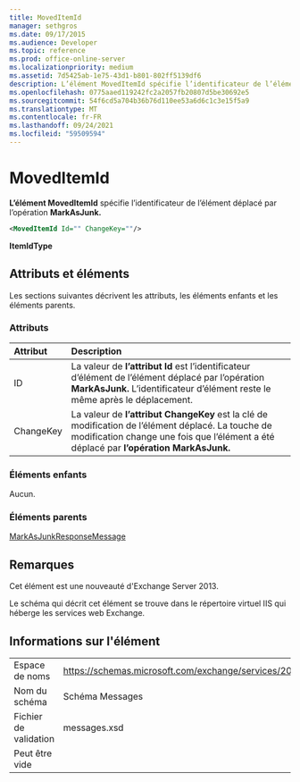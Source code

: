 ```yaml
---
title: MovedItemId
manager: sethgros
ms.date: 09/17/2015
ms.audience: Developer
ms.topic: reference
ms.prod: office-online-server
ms.localizationpriority: medium
ms.assetid: 7d5425ab-1e75-43d1-b801-802ff5139df6
description: L’élément MovedItemId spécifie l’identificateur de l’élément déplacé par l’opération MarkAsJunk.
ms.openlocfilehash: 0775aaed119242fc2a2057fb20807d5be30692e5
ms.sourcegitcommit: 54f6cd5a704b36b76d110ee53a6d6c1c3e15f5a9
ms.translationtype: MT
ms.contentlocale: fr-FR
ms.lasthandoff: 09/24/2021
ms.locfileid: "59509594"
---
```

# <a name="moveditemid"></a>MovedItemId

**L’élément MovedItemId** spécifie l’identificateur de l’élément déplacé par l’opération **MarkAsJunk.** 
  
```XML
<MovedItemId Id="" ChangeKey=""/>
```

 **ItemIdType**
## <a name="attributes-and-elements"></a>Attributs et éléments

Les sections suivantes décrivent les attributs, les éléments enfants et les éléments parents.
  
### <a name="attributes"></a>Attributs

|**Attribut**|**Description**|
|:-----|:-----|
|ID  <br/> |La valeur de **l’attribut Id** est l’identificateur d’élément de l’élément déplacé par l’opération **MarkAsJunk.** L’identificateur d’élément reste le même après le déplacement.  <br/> |
|ChangeKey  <br/> |La valeur de **l’attribut ChangeKey** est la clé de modification de l’élément déplacé. La touche de modification change une fois que l’élément a été déplacé par **l’opération MarkAsJunk.**  <br/> |
   
### <a name="child-elements"></a>Éléments enfants

Aucun.
  
### <a name="parent-elements"></a>Éléments parents

[MarkAsJunkResponseMessage](markasjunkresponsemessage.md)
  
## <a name="remarks"></a>Remarques

Cet élément est une nouveauté d'Exchange Server 2013.
  
Le schéma qui décrit cet élément se trouve dans le répertoire virtuel IIS qui héberge les services web Exchange.
  
## <a name="element-information"></a>Informations sur l'élément

|||
|:-----|:-----|
|Espace de noms  <br/> |https://schemas.microsoft.com/exchange/services/2006/messages  <br/> |
|Nom du schéma  <br/> |Schéma Messages  <br/> |
|Fichier de validation  <br/> |messages.xsd  <br/> |
|Peut être vide  <br/> ||
   

